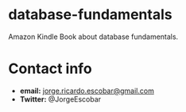 # database-fundamentals
Amazon Kindle Book about database fundamentals.

# Contact info

* __email:__ jorge.ricardo.escobar@gmail.com
* __Twitter:__ @JorgeEscobar